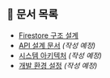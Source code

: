 ## 📄 문서 목록

- [Firestore 구조 설계](firestore_structure.md)
- [API 설계 문서](api_design.md) _(작성 예정)_
- [시스템 아키텍처](system_architecture.md) _(작성 예정)_
- [개발 환경 설정](dev_setup.md) _(작성 예정)_